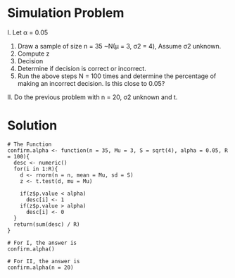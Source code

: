 Simulation Problem
=====================

I. Let α = 0.05

   1. Draw a sample of size n = 35  ~N(µ = 3, σ2 =  4), Assume  σ2 unknown.
   2. Compute  z
   3. Decision
   4. Determine if decision is correct or incorrect.
   5. Run the above steps N = 100 times and determine the percentage of making an incorrect decision. Is this close to 0.05?

II. Do the previous problem with n = 20, σ2 unknown and t.

Solution
===
```{coffee}
# The Function
confirm.alpha <- function(n = 35, Mu = 3, S = sqrt(4), alpha = 0.05, R = 100){
  desc <- numeric()
  for(i in 1:R){
    d <- rnorm(n = n, mean = Mu, sd = S)
    z <- t.test(d, mu = Mu)
    
    if(z$p.value < alpha)
      desc[i] <- 1
    if(z$p.value > alpha)
      desc[i] <- 0
  }
  return(sum(desc) / R)
}

# For I, the answer is
confirm.alpha()

# For II, the answer is
confirm.alpha(n = 20)
```
